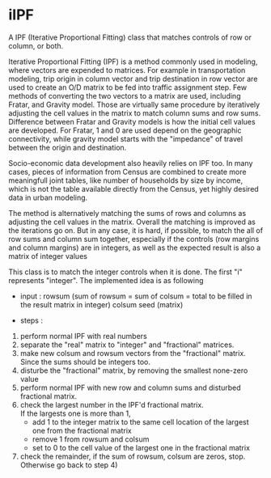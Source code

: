 # iIPF
A IPF (Iterative Proportional Fitting) class that matches controls of row or column, or both. 

Iterative Proportional Fitting (IPF) is a method commonly used in modeling, where vectors are expended to matrices.
For example in transportation modeling, trip origin in column vector and trip destination in row vector are used to create
an O/D matrix to be fed into traffic assignment step.  Few methods of converting the two vectors to a matrix are used, including
Fratar, and Gravity model.  Those are virtually same procedure by iteratively adjusting the cell values in the matrix to match
column sums and row sums.  Difference between Fratar and Gravity models is how the initial cell values are developed.  For Fratar,
1 and 0 are used depend on the geographic connectivity, while gravity model starts with the "impedance" of travel between the origin
and destination.

Socio-economic data development also heavily relies on IPF too.  In many cases, pieces of information from Census are combined to
create more meaningfull joint tables, like number of households by size by income, which is not the table available directly from
the Census, yet highly desired data in urban modeling.

The method is alternatively matching the sums of rows and columns as adjusting the cell values in the matrix.  Overall the matching
is improved as the iterations go on.  But in any case, it is hard, if possible, to match the all of row sums and column sum together,
especially if the controls (row margins and column margins) are in integers, as well as the expected result is also a matrix of
integer values

This class is to match the integer controls when it is done.  The first "i" represents "integer". The implemented idea is as following

- input :
  rowsum  (sum of rowsum = sum of colsum = total to be filled in the result matrix in integer)
  colsum
  seed (matrix)

- steps :
1) perform normal IPF with real numbers
2) separate the "real" matrix to "integer" and "fractional" matrices.
3) make new colsum and rowsum vectors from the "fractional" matrix.  Since the sums should be integers too.
4) disturbe the "fractional" matrix, by removing the smallest none-zero value
5) perform normal IPF with new row and column sums and disturbed fractional matrix.
6) check the largest number in the IPF'd fractional matrix.  
    If the largests one is more than 1,
    - add 1 to the integer matrix to the same cell location of the largest one from the fractional matrix
    - remove 1 from rowsum and colsum
    - set to 0 to the cell value of the largest one in the fractional matrix
7) check the remainder, if the sum of rowsum, colsum are zeros, stop.  Otherwise go back to step 4)

